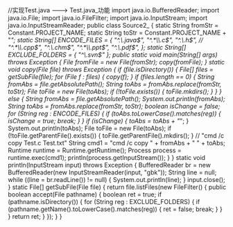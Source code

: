 
//实现Test.java ---> Test.java_功能
import java.io.BufferedReader;
import java.io.File;
import java.io.FileFilter;
import java.io.InputStream;
import java.io.InputStreamReader;
public class Source2_ {
    static String fromStr = Constant.PROJECT_NAME;
    static String toStr = Constant.PROJECT_NAME + "_";
    static String[] ENCODE_FILES = { "^.*\\.java$", "^.*\\.c$", "^.*\\.h$", //
    "^.*\\.cpp$", "^.*\\.chm$", "^.*\\.ppt$", "^.*\\.pdf$", };
    static String[] EXCLUDE_FOLDERS = { "^\\.svn$" };
    public static void main(String[] args) throws Exception {
        File fromFile = new File(fromStr);
        copy(fromFile);
    }
    static void copy(File file) throws Exception {
        if (file.isDirectory()) {
            File[] files = getSubFile(file);
            for (File f : files) {
                copy(f);
            }
            if (files.length == 0) {
                String fromAbs = file.getAbsolutePath();
                String toAbs = fromAbs.replace(fromStr, toStr);
                File toFile = new File(toAbs);
                if (!toFile.exists()) {
                    toFile.mkdirs();
                }
            }
        } else {
            String fromAbs = file.getAbsolutePath();
            System.out.println(fromAbs);
            String toAbs = fromAbs.replace(fromStr, toStr);
            boolean isChange = false;
            for (String reg : ENCODE_FILES) {
                if (toAbs.toLowerCase().matches(reg)) {
                    isChange = true;
                    break;
                }
            }
            if (isChange) {
                toAbs = toAbs + "_";
            }
            System.out.println(toAbs);
            File toFile = new File(toAbs);
            if (!toFile.getParentFile().exists()) {
                toFile.getParentFile().mkdirs();
            }
    // "cmd /c copy Test.c Test.txt"
            String cmd1 = "cmd /c copy " + fromAbs + " " + toAbs;
            Runtime runtime = Runtime.getRuntime();
            Process process = runtime.exec(cmd1);
            println(process.getInputStream());
        }
    }
    static void println(InputStream input) throws Exception {
        BufferedReader br = new BufferedReader(new InputStreamReader(input, "gbk"));
        String line = null;
        while ((line = br.readLine()) != null) {
            System.out.println(line);
        }
        input.close();
    }
    static File[] getSubFile(File file) {
        return file.listFiles(new FileFilter() {
            public boolean accept(File pathname) {
                boolean ret = true;
                if (pathname.isDirectory()) {
                    for (String reg : EXCLUDE_FOLDERS) {
                        if (pathname.getName().toLowerCase().matches(reg)) {
                            ret = false;
                            break;
                        }
                    }
                }
                return ret;
            }
        });
    }
}